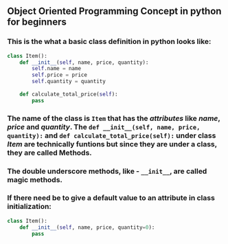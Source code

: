 ## Object Oriented Programming Concept in python for beginners

### This is the what a basic class definition in python looks like:

```py
class Item():
    def __init__(self, name, price, quantity):
        self.name = name
        self.price = price
        self.quantity = quantity
    
    def calculate_total_price(self):
        pass
```

### The name of the class is `Item` that has the *attributes* like *name*, *price* and *quantity*. The `def __init__(self, name, price, quantity):` and `def calculate_total_price(self):` under class *Item* are technically funtions but since they are under a class, they are called **Methods**.

### The double underscore methods, like - `__init__`, are called magic methods.

### If there need be to give a default value to an attribute in class initialization:
```py
class Item():
    def __init__(self, name, price, quantity=0):
        pass
```